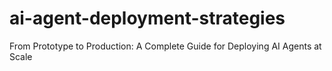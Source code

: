 # ai-agent-deployment-strategies
From Prototype to Production: A Complete Guide for Deploying AI Agents at Scale
